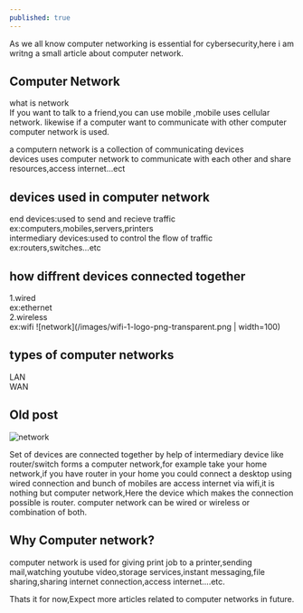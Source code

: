 ```yaml
---
published: true
---
```

As we all know computer networking is essential for cybersecurity,here i am writng a small article about computer network.


## Computer Network

what is network<br>
If you want to talk to a friend,you can use mobile ,mobile uses cellular network.
likewise if a computer want to communicate with other computer computer network is used.

a computern network is a collection of communicating devices<br>
devices uses computer network to communicate with each other and share resources,access internet...ect<br>
<!--
lan with switch image
lan with router
-->
## devices used in computer network
end devices:used to send and recieve traffic ex:computers,mobiles,servers,printers<br>
intermediary devices:used to control the flow of traffic ex:routers,switches...etc<br>
## how diffrent devices connected together
1.wired <br>
ex:ethernet<br>
2.wireless <br>
ex:wifi
![network](/images/wifi-1-logo-png-transparent.png | width=100)
## types of computer networks
LAN<br>
WAN

## Old post

![network](/images/IMG_20230403_183931.jpg)

Set of devices are connected together by help of intermediary device like router/switch  forms a computer network,for example take your home network,if you have router in your home you could connect a desktop using wired connection and bunch of mobiles are access internet via wifi,it is nothing but computer network,Here the device which makes the connection possible is router.
computer network can be wired or wireless or combination of both.
## Why Computer network?
computer network is used for giving print job to a printer,sending mail,watching youtube video,storage services,instant messaging,file sharing,sharing internet connection,access internet….etc.

Thats it for now,Expect more articles related to computer networks in future.


